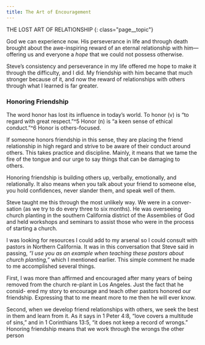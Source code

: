 ```yaml
---
title: The Art of Encouragement
---
```


THE LOST ART OF RELATIONSHIP
{: class="page__topic"}

God we can experience now. His perseverance in life and through death brought
about the awe-inspiring reward of an eternal relationship with him—offering us
and everyone a _hope_ that we could not possess otherwise.

Steve’s consistency and perseverance in my life offered me hope to make
it through the difficulty, and I did. My friendship with him became that much
stronger because of it, and now the reward of relationships with others through
what I learned is far greater.

### Honoring Friendship

The word honor has lost its influence in today’s world.
To honor (v) is “to regard with great respect.”^5 Honor (n) is “a keen sense
of ethical conduct.”^6 Honor is others-focused.

If someone honors friendship in this sense, they are placing the friend
relationship in high regard and strive to be aware of their conduct around others.
This takes practice and discipline. Mainly, it means that we tame the fire of the
tongue and our urge to say things that can be damaging to others.

Honoring friendship is building others up, verbally, emotionally, and
relationally. It also means when you talk about your friend to someone else, you
hold confidences, never slander them, and speak well of them.

Steve taught me this through the most unlikely way. We were in a conver-
sation (as we try to do every three to six months). He was overseeing church
planting in the southern California district of the Assemblies of God and held
workshops and seminars to assist those who were in the process of starting a
church.

I was looking for resources I could add to my arsenal so I could consult
with pastors in Northern California. It was in this conversation that Steve said
in passing, _“I use you as an example when teaching these pastors about church
planting,”_ which I mentioned earlier. This simple comment he made to me
accomplished several things.

First, I was more than affirmed and encouraged after many years of being
removed from the church re-plant in Los Angeles. Just the fact that he consid-
ered my story to encourage and teach other pastors honored our friendship.
Expressing that to me meant more to me then he will ever know.

Second, when we develop friend relationships with others, we seek the best
in them and learn from it. As it says in 1 Peter 4:8, “love covers a multitude
of sins,” and in 1 Corinthians 13:5, “it does not keep a record of wrongs.”
Honoring friendship means that we work through the wrongs the other person